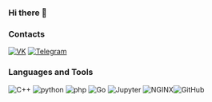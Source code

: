 ### Hi there 👋

### Contacts
[![VK](https://img.shields.io/badge/-VK-4169E1?style=for-the-badge&logo=vk)](https://vk.com/matthew_pma) [![Telegram](https://img.shields.io/badge/-telegram-1E90FF?style=for-the-badge&logo=telegram)](http://t.me/Matthew_PMA)

### Languages and Tools
![C++](https://img.shields.io/badge/-C++-1E90FF?style=for-the-badge&logo=C%2b%2b) ![python](https://img.shields.io/badge/-python-FFFF00?style=for-the-badge&logo=python) ![php](https://img.shields.io/badge/-php-4682B4?style=for-the-badge&logo=php) ![Go](https://img.shields.io/static/v1?style=for-the-badge&message=Go&color=00ADD8&logo=Go&logoColor=FFFFFF&label=)
![Jupyter](https://img.shields.io/static/v1?style=for-the-badge&message=Jupyter&color=F37626&logo=Jupyter&logoColor=FFFFFF&label=)
![NGINX](https://img.shields.io/static/v1?style=for-the-badge&message=NGINX&color=009639&logo=NGINX&logoColor=FFFFFF&label=)![GitHub](https://img.shields.io/static/v1?style=for-the-badge&message=GitHub&color=181717&logo=GitHub&logoColor=FFFFFF&label=)
